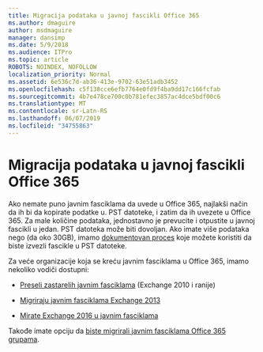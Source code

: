 ```yaml
---
title: Migracija podataka u javnoj fascikli Office 365
ms.author: dmaguire
author: msdmaguire
manager: dansimp
ms.date: 5/9/2018
ms.audience: ITPro
ms.topic: article
ROBOTS: NOINDEX, NOFOLLOW
localization_priority: Normal
ms.assetid: 6e536c7d-ab36-413e-9702-63e51adb3452
ms.openlocfilehash: c5f138cce6efb7764e0fd9f4ba9dd17c166fcfab
ms.sourcegitcommit: 4b7e478ce700c0b781efec3857ac4dce5bdf00c6
ms.translationtype: MT
ms.contentlocale: sr-Latn-RS
ms.lasthandoff: 06/07/2019
ms.locfileid: "34755863"
---
```

# <a name="migrate-public-folder-data-to-office-365"></a>Migracija podataka u javnoj fascikli Office 365

Ako nemate puno javnim fasciklama da uvede u Office 365, najlakši način da ih bi da kopirate podatke u. PST datoteke, i zatim da ih uvezete u Office 365. Za male količine podataka, jednostavno je prevucite i otpustite u javnoj fascikli u jedan. PST datoteka može biti dovoljan. Ako imate više podataka nego (da oko 30GB), imamo [dokumentovan proces](https://technet.microsoft.com/library/dn874017%28v=exchg.150%29.aspx) koje možete koristiti da biste izvezli fascikle u PST datoteke. 
  
Za veće organizacije koja se kreću javnim fasciklama u Office 365, imamo nekoliko vodiči dostupni:
  
- [Preseli zastarelih javnim fasciklama](https://technet.microsoft.com/library/dn874017%28v=exchg.150%29.aspx) (Exchange 2010 i ranije) 
    
- [Migriraju javnim fasciklama Exchange 2013](https://technet.microsoft.com/library/mt798260%28v=exchg.150%29.aspx)
    
- [Mirate Exchange 2016 u javnim fasciklama](https://technet.microsoft.com/library/mt798260%28v=exchg.160%29.aspx)
    
Takođe imate opciju da [biste migrirali javnim fasciklama Office 365 grupama](https://technet.microsoft.com/library/mt843872%28v=exchg.150%29.aspx).
  

